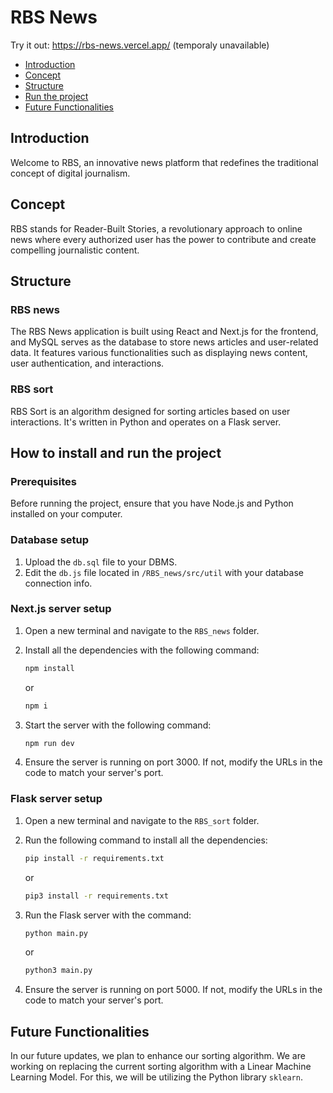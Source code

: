 # RBS News

Try it out: https://rbs-news.vercel.app/
(temporaly unavailable)

- [Introduction](#introduction)
- [Concept](#concept)
- [Structure](#structure)
- [Run the project](#how-to-install-and-run-the-project)
- [Future Functionalities](#future-functionalities)

## Introduction

Welcome to RBS, an innovative news platform that redefines the traditional concept of digital journalism.

## Concept

RBS stands for Reader-Built Stories, a revolutionary approach to online news where every authorized user has the power to contribute and create compelling journalistic content.

## Structure

### RBS news

The RBS News application is built using React and Next.js for the frontend, and MySQL serves as the database to store news articles and user-related data. It features various functionalities such as displaying news content, user authentication, and interactions.

### RBS sort

RBS Sort is an algorithm designed for sorting articles based on user interactions. It's written in Python and operates on a Flask server.

## How to install and run the project

### Prerequisites

Before running the project, ensure that you have Node.js and Python installed on your computer.

### Database setup

1. Upload the `db.sql` file to your DBMS.
2. Edit the `db.js` file located in `/RBS_news/src/util` with your database connection info.

### Next.js server setup

1. Open a new terminal and navigate to the `RBS_news` folder.
2. Install all the dependencies with the following command:

   ```bash
   npm install
   ```

   or

   ```bash
   npm i
   ```

3. Start the server with the following command:

   ```bash
   npm run dev
   ```

4. Ensure the server is running on port 3000. If not, modify the URLs in the code to match your server's port.

### Flask server setup

1. Open a new terminal and navigate to the `RBS_sort` folder.
2. Run the following command to install all the dependencies:

   ```bash
   pip install -r requirements.txt
   ```

   or

   ```bash
   pip3 install -r requirements.txt
   ```

3. Run the Flask server with the command:

   ```bash
   python main.py
   ```

   or

   ```bash
   python3 main.py
   ```

4. Ensure the server is running on port 5000. If not, modify the URLs in the code to match your server's port.

## Future Functionalities

In our future updates, we plan to enhance our sorting algorithm. We are working on replacing the current sorting algorithm with a Linear Machine Learning Model. For this, we will be utilizing the Python library `sklearn`.

